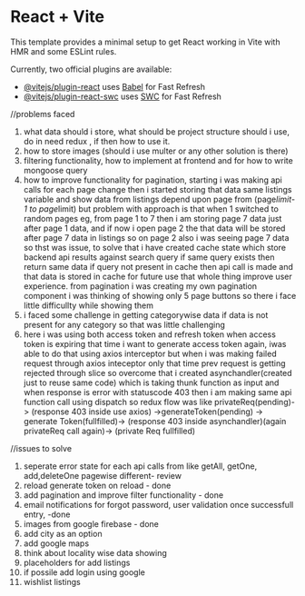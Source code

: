 # React + Vite

This template provides a minimal setup to get React working in Vite with HMR and some ESLint rules.

Currently, two official plugins are available:

- [@vitejs/plugin-react](https://github.com/vitejs/vite-plugin-react/blob/main/packages/plugin-react/README.md) uses [Babel](https://babeljs.io/) for Fast Refresh
- [@vitejs/plugin-react-swc](https://github.com/vitejs/vite-plugin-react-swc) uses [SWC](https://swc.rs/) for Fast Refresh

//problems faced
1) what data should i store, what should be project structure should i use, do in need redux , if then how to use it. 
2) how to store images (should i use multer or any other solution is there)
3) filtering functionality, how to implement at frontend and for how to write mongoose query
4) how to improve functionality for pagination, starting i was making api calls for each page change then i started storing that data same listings variable and show data from listings depend upon page from (page*limit-1 to page*limit) but problem with approach is that when 1 switched to random pages eg, from page 1 to 7 then i am storing page 7 data just after page 1 data, and if now i open page 2 the that data will be stored after page 7 data in listings so on page 2 also i was seeing page 7 data so thst was issue, to solve that i have created cache state which store backend api results against search query if same query exists then return same data if query not present in cache then api call is made and that data is stored in cache for future use that whole thing improve user experience. from pagination i was creating my own pagination component i was thinking of showing only 5 page buttons so there i face little difficullty while showing them
5) i faced some challenge in getting categorywise data if data is not present for any category so that was little challenging
6) here i was using both access token and refresh token when access token is expiring that time i want to generate access token again, iwas able to do that using axios interceptor but when i was making failed request through axios inteceptor only that time prev request is getting rejected through slice so overcome that i created asynchandler(created just to reuse same code) which is taking thunk function as input and when response is error with statuscode 403 then i am making same api function call using dispatch so redux flow was like privateReq(pending)-> (response 403 inside use axios) ->generateToken(pending) -> generate Token(fullfilled)-> (response 403 inside asynchandler)(again privateReq call again)-> (private Req fullfilled)    

//issues to solve

1) seperate error state for each api calls from like getAll, getOne, add,deleteOne pagewise different- review
2) reload generate token on reload  - done
3) add pagination and improve filter functionality - done 
5) email notifications for forgot password, user validation once successfull entry, -done
8) images from google firebase - done
4) add city as an option 
6) add google maps
7) think about locality wise data showing
9) placeholders for add listings 
10) if possile add login using google 
11) wishlist listings